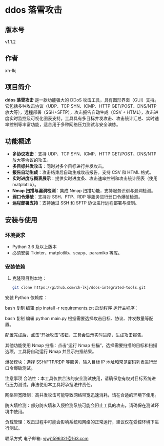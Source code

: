 # ddos 落雪攻击

## 版本号
v1.1.2

## 作者
xh-lkj

## 项目简介
**ddos 落雪攻击** 是一款功能强大的 DDoS 攻击工具，具有图形界面（GUI）支持。它包括多种攻击协议（UDP、TCP SYN、ICMP、HTTP GET/POST、DNS/NTP 放大等），远程部署（SSH+SFTP），攻击报告自动生成（CSV + HTML），攻击进度实时监控及可视化图表支持。工具具有多目标并发攻击、攻击统计汇总、实时速率控制等丰富功能，适合用于多种网络压力测试与安全演练。

## 功能概述

- **多协议攻击**：支持 UDP、TCP SYN、ICMP、HTTP GET/POST、DNS/NTP 放大等协议的攻击。
- **多目标并发攻击**：同时对多个目标进行并发攻击。
- **报告自动生成**：攻击结束后自动生成攻击报告，支持 CSV 和 HTML 格式。
- **实时进度与图表展示**：提供实时进度条、攻击速率控制和攻击统计图表（使用 matplotlib）。
- **Nmap 扫描与漏洞检测**：集成 Nmap 扫描功能，支持服务识别与漏洞检测。
- **弱口令爆破**：支持对 SSH、FTP、RDP 等服务进行弱口令爆破检测。
- **远程部署支持**：支持通过 SSH 和 SFTP 协议进行远程部署与控制。

## 安装与使用
### 环境要求
- Python 3.6 及以上版本
- 必须安装 Tkinter、matplotlib、scapy、paramiko 等库。

### 安装依赖

1. 克隆项目到本地：

   ```bash
   git clone https://github.com/xh-lkj/ddos-integrated-tools.git
安装 Python 依赖库：

bash
复制
编辑
pip install -r requirements.txt
启动程序
运行主程序：

bash
复制
编辑
python main.py
根据需要选择攻击目标、协议、并发数量等配置。

配置完成后，点击“开始攻击”按钮，工具会显示实时进度，生成攻击报告。

其他功能使用
Nmap 扫描：点击“运行 Nmap 扫描”，选择需要扫描的目标和扫描选项，工具将自动运行 Nmap 并显示扫描结果。

爆破模块：选择 SSH/FTP/RDP 等服务，输入目标 IP 地址和常见密码列表进行弱口令爆破测试。

注意事项
合法性：本工具仅供合法的安全测试使用，请确保您有权对目标系统进行压力测试。非法使用本工具将承担法律责任。

网络带宽限制：高并发攻击可能导致网络带宽迅速消耗，请在合适的环境下使用。

防火墙检测：部分防火墙和入侵检测系统可能会阻止工具的攻击，请确保在测试环境中使用。

负载管理：攻击过程中可能会影响系统和网络的正常运行，建议仅在受控环境下进行测试。

联系方式
电子邮箱: yjwj1596321@163.com
